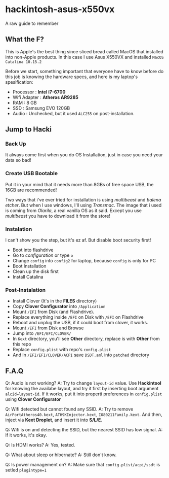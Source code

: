 # hackintosh-asus-x550vx
A raw guide to remember

## What the F?
This is Apple's the best thing since sliced bread called MacOS that installed into non-Apple products.
In this case I use Asus X550VX and installed `MacOS Catalina 10.15.2`

Before we start, something important that everyone have to know before do this job is knowing the hardware specs, and here is my laptop's spesification:
* Processor : **Intel i7-6700**
* Wifi Adapter : **Atheros AR9285**
* RAM : 8 GB
* SSD : Samsung EVO 120GB
* Audio : Unchecked, but it used `ALC255` on post-installation.

## Jump to Hacki
### Back Up
It always come first when you do OS Installation, just in case you need your data so bad!

### Create USB Bootable
Put it in your mind that it needs more than 8GBs of free space USB, the 16GB are recommended!

Two ways that i've ever tried for installation is using *multibeast* and *balena etcher*. But when I use windows, I'll using *Transmac*.
The image that i used is coming from *Olarila*, a real vanilla OS as it said. Except you use *multibeast* you have to download it from the store!

### Instalation
I can't show you the step, but it's ez af. But disable boot security first!
* Boot into flashdrive
* Go to *configuration* or type `o`
* Change `config` into `config2` for laptop, because `config` is only for PC
* Boot Installation
* Clean up the disk first
* Install Catalina

### Post-Instalation
* Install Clover (It's in the **FILES** directory)
* Copy **Clover Configurator** into `/Application`
* Mount `/EFI` from Disk (and Flashdrive).
* Replace everything inside `/EFI` on Disk with `/EFI` on Flashdrive
* Reboot and unplug the USB, if it could boot from clover, it works.
* Mount `/EFI` from Disk and Browse
* Jump into `/EFI/EFI/CLOVER/`
* In `Kext` directory, you'll see **Other** directory, replace is with **Other** from this repo
* Replace `config.plist` with repo's `config.plist`
* And in `/EFI/EFI/CLOVER/ACPI` save `DSDT.aml` into `patched` directory

## F.A.Q
Q: Audio is not working?
A: Try to change `layout-id` value. Use **Hackintool** for knowing the availabe layout, and try it first by inserting boot argument `alcid=layout-id`. If it works, put it into properti preferences in `config.plist` using **Clover Configurator**

Q: Wifi detected but cannot found any SSID.
A: Try to remove `AirPortAtheros40.kext`, `ATH9KInjector.kext`, `IO80211Family.kext`. And then, inject via **Kext Droplet**, and insert it into **S/L/E**.

Q: Wifi is on and detecting the SSID, but the nearest SSID has low signal.
A: If it works, it's okay.

Q: Is HDMI works?
A: Yes, tested.

Q: What about sleep or hibernate?
A: Still don't know.

Q: Is power management on?
A: Make sure that `config.plist/acpi/ssdt` is setled `plugintype=1`
